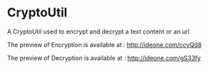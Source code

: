 # CryptoUtil
A CryptoUtil used to encrypt and decrypt a text content or an url


The preview of Encryption is available at : http://ideone.com/ccyQd8

The preview of Decryption is available at : http://ideone.com/gS33fy
